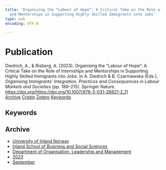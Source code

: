 ```yaml
---
title: 'Organising the “Labour of Hope”: A Critical Take on the Role of Internships
  and Mentorships in Supporting Highly Skilled Immigrants into Jobs'
type: pub
encoding: UTF-8

---
```

<h1>Publication</h1>
<article id="csl-bib-container-IHVGHFYT" class="csl-bib-container">
  <div class="csl-bib-body"> <div class="csl-entry">Diedrich, A., &#38; Risberg, A. (2023). Organising the “Labour of Hope”: A Critical Take on the Role of Internships and Mentorships in Supporting Highly Skilled Immigrants into Jobs. In A. Diedrich &#38; B. Czarniawska (Eds.), <i>Organising Immigrants’ Integration. Practices and Consequences in Labour Markets and Societies</i> (pp. 189–215). Springer Nature. <a href="https://doi.org/https://doi.org/10.1007/978-3-031-26821-2_11">https://doi.org/https://doi.org/10.1007/978-3-031-26821-2_11</a></div> </div>
  <div class="csl-bib-buttons">
    <a href="#taxonomy-article-IHVGHFYT" alt="archive" class="csl-bib-button">Archive</a>
    <a href="https://app.cristin.no/results/show.jsf?id=2178629" alt="Cristin" class="csl-bib-button">Cristin</a>
    <a href="http://zotero.org/groups/5881554/items/IHVGHFYT" alt="Zotero" class="csl-bib-button">Zotero</a>
    <a href="#keywords-article-IHVGHFYT" alt="keywords" class="csl-bib-button">Keywords</a>
  </div>
  <div id="csl-bib-meta-container-IHVGHFYT"></div>
</article>
<div id="csl-bib-meta-IHVGHFYT" class="csl-bib-meta">
  <article id="keywords-article-IHVGHFYT" class="keywords-article">
    <h1>Keywords</h1>
    
  </article>
  <article id="taxonomy-article-IHVGHFYT" class="taxonomy-article">
    <h1>Archive</h1>
    <ul>
      <li><a href="{{< params subfolder >}}en/archive/?key=3DCRN523">University of Inland Norway</a></li>
      <li><a href="{{< params subfolder >}}en/archive/?key=DU8Q9LN9">Inland School of Business and Social Sciences</a></li>
      <li><a href="{{< params subfolder >}}en/archive/?key=4LUWR3ZM">Department of Organisation, Leadership and Management</a></li>
      <li><a href="{{< params subfolder >}}en/archive/?key=THVQJFRI">2023</a></li>
      <li><a href="{{< params subfolder >}}en/archive/?key=IEASGXD2">September</a></li>
    </ul>
  </article>
</div>
